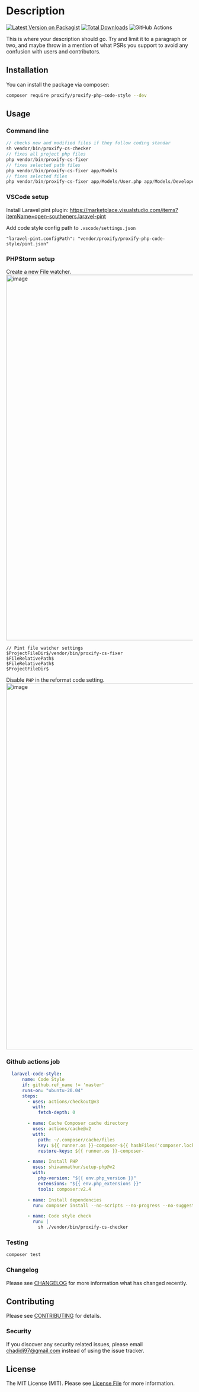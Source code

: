 # Description

[![Latest Version on Packagist](https://img.shields.io/packagist/v/proxify/proxify-php-code-style.svg?style=flat-square)](https://packagist.org/packages/proxify/proxify-php-code-style)
[![Total Downloads](https://img.shields.io/packagist/dt/proxify/proxify-php-code-style.svg?style=flat-square)](https://packagist.org/packages/proxify/proxify-php-code-style)
![GitHub Actions](https://github.com/proxify/proxify-php-code-style/actions/workflows/main.yml/badge.svg)

This is where your description should go. Try and limit it to a paragraph or two, and maybe throw in a mention of what PSRs you support to avoid any confusion with users and contributors.

## Installation

You can install the package via composer:

```bash
composer require proxify/proxify-php-code-style --dev
```

## Usage

### Command line
```php
// checks new and modified files if they follow coding standar
sh vendor/bin/proxify-cs-checker
// fixes all project php files
php vendor/bin/proxify-cs-fixer
// fixes selected path files
php vendor/bin/proxify-cs-fixer app/Models
// fixes selected files
php vendor/bin/proxify-cs-fixer app/Models/User.php app/Models/Developer.php
```

### VSCode setup
Install Laravel pint plugin:
https://marketplace.visualstudio.com/items?itemName=open-southeners.laravel-pint

Add code style config path to `.vscode/settings.json`
```
"laravel-pint.configPath": "vendor/proxify/proxify-php-code-style/pint.json"
```

### PHPStorm setup

Create a new File watcher.
<img width="985" alt="image" src="https://github.com/proxify-ab/proxify-php-code-style/assets/9916806/d28cb170-6305-4ecb-9eda-9ccd49f71fb5">


```
// Pint file watcher settings
$ProjectFileDir$/vendor/bin/proxify-cs-fixer
$FileRelativePath$
$FileRelativePath$
$ProjectFileDir$
```

Disable `PHP` in the reformat code setting.
<img width="987" alt="image" src="https://github.com/proxify-ab/proxify-php-code-style/assets/9916806/b02b59be-9aaf-4c43-bf0b-d5f0d3fac9ca">

### Github actions job
```yml
  laravel-code-style:
      name: Code Style
      if: github.ref_name != 'master'
      runs-on: "ubuntu-20.04"
      steps:
        - uses: actions/checkout@v3
          with:
            fetch-depth: 0

        - name: Cache Composer cache directory
          uses: actions/cache@v2
          with:
            path: ~/.composer/cache/files
            key: ${{ runner.os }}-composer-${{ hashFiles('composer.lock') }}
            restore-keys: ${{ runner.os }}-composer-

        - name: Install PHP
          uses: shivammathur/setup-php@v2
          with:
            php-version: "${{ env.php_version }}"
            extensions: "${{ env.php_extensions }}"
            tools: composer:v2.4

        - name: Install dependencies
          run: composer install --no-scripts --no-progress --no-suggest --prefer-dist --optimize-autoloader

        - name: Code style check
          run: |
            sh ./vendor/bin/proxify-cs-checker
```
### Testing

```bash
composer test
```

### Changelog

Please see [CHANGELOG](CHANGELOG.md) for more information what has changed recently.

## Contributing

Please see [CONTRIBUTING](CONTRIBUTING.md) for details.

### Security

If you discover any security related issues, please email chadidi97@gmail.com instead of using the issue tracker.

## License

The MIT License (MIT). Please see [License File](LICENSE.md) for more information.
